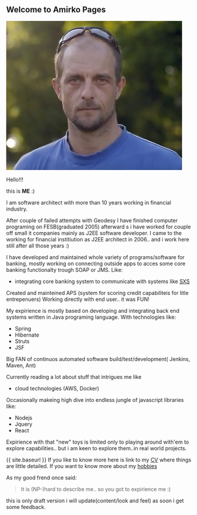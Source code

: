 ## Welcome to Amirko Pages

![image](/img/svemirko.jpg)

Hello!!!

this is **ME** :)

I am software architect with more than 10 years working in financial industry.


After couple of failed attempts with Geodesy I have finished computer programing on FESB(graduated 2005) afterward
s i have worked for couple off small it companies mainly as J2EE software developer.
I came to the working for financial institiution  as J2EE architect in 2006.. and i work here still after all those years :)

I have developed and maintained whole variety of programs/software for banking, mostly working on connecting outside apps to acces some core banking functionalty trough SOAP or JMS. 
Like: 

* integrating core banking system to communicate with systems like [SXS](https://see.asseco.com/sectors/public-telco-utilities/security/sxs-630/)

Created and mainteined APS (system for scoring credit capabiliteis for litle entrepenuers) 
Working directly with end user.. it was FUN!

My expirience is mostly based on developing and integrating back end systems written in Java programing language.
With technologies like:
* Spring 
* Hibernate 
* Struts  
* JSF


Big FAN of continuos automated software build/test/development( Jenkins, Maven, Ant)


Currently reading a lot about stuff that intrigues me like

* cloud technologies (AWS, Docker) 

Occasionally makeing high dive into endless jungle of javascript libraries like: 

* Nodejs
* Jquery 
* React  

Expirience with that "new" toys is limited only to playing around with'em to explore capabilities.. 
but i am keen to explore them..in real world projects.



{{ site.baseurl }}
If you like to know more here is link to my [CV](/_data/AmirKosCV_en.pdf) where things are little detailed.
If you want to know more about my [hobbies](/hobbies)


As my good frend once said:
>It is (NP-)hard to describe me.. so you got to expirience me :)

this is only draft version i will update(content/look and feel) as soon i get some feedback.







